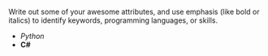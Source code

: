Write out some of your awesome attributes, and use emphasis (like bold or italics) to identify keywords, programming languages, or skills. 
- *Python*
- **C#**
